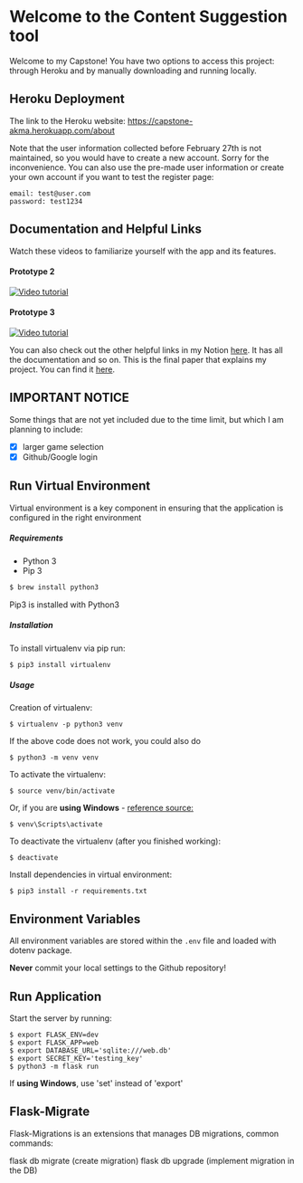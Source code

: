 # Welcome to the Content Suggestion tool

Welcome to my Capstone! You have two options to access this project: through Heroku and by manually downloading and running locally. 

## Heroku Deployment

The link to the Heroku website: https://capstone-akma.herokuapp.com/about 

Note that the user information collected before February 27th is not maintained, so you would have to create a new account. Sorry for the inconvenience. You can also use the pre-made user information or create your own account if you want to test the register page:

```{python}
email: test@user.com
password: test1234
```
## Documentation and Helpful Links

Watch these videos to familiarize yourself with the app and its features.

#### Prototype 2
[![Video tutorial](https://user-images.githubusercontent.com/47840436/155910621-8e570c0b-5cb3-461f-aaa4-c3945b030668.png)](https://drive.google.com/file/d/1xpgPpe7_YenO-bV89TyrH1irMNF0Gu06/view?usp=sharing "[v0.2] Video tutorial")

#### Prototype 3

[![Video tutorial](https://user-images.githubusercontent.com/47840436/155910386-d385508b-1007-4421-9950-7ba1a4f613aa.png)](https://drive.google.com/file/d/1MEsSbRu7UOULC_42P9sk8FxwKQ7AL1yY/view?usp=sharing "[v0.3] Video tutorial")

You can also check out the other helpful links in my Notion [here](https://akmarzhan.notion.site/Capstone-5d82dfda87854d789d97c13e08cb5f9e). It has all the documentation and so on. This is the final paper that explains my project. You can find it [here](https://drive.google.com/file/d/1zruBliinuT4rVAPfmo9ndoSyDf-stb1B/view?usp=sharing).

## IMPORTANT NOTICE

Some things that are not yet included due to the time limit, but which I am planning to include:

- [x] larger game selection 
- [x] Github/Google login

## Run Virtual Environment

Virtual environment is a key component in ensuring that the application is configured in the right environment

##### Requirements
* Python 3
* Pip 3

```bash
$ brew install python3
```

Pip3 is installed with Python3

##### Installation
To install virtualenv via pip run:
```bash
$ pip3 install virtualenv
```

##### Usage
Creation of virtualenv:

    $ virtualenv -p python3 venv

If the above code does not work, you could also do

    $ python3 -m venv venv

To activate the virtualenv:

    $ source venv/bin/activate

Or, if you are **using Windows** - [reference source:](https://stackoverflow.com/questions/8921188/issue-with-virtualenv-cannot-activate)

    $ venv\Scripts\activate

To deactivate the virtualenv (after you finished working):

    $ deactivate

Install dependencies in virtual environment:

    $ pip3 install -r requirements.txt

## Environment Variables

All environment variables are stored within the `.env` file and loaded with dotenv package.

**Never** commit your local settings to the Github repository!

## Run Application

Start the server by running:

    $ export FLASK_ENV=dev
    $ export FLASK_APP=web
    $ export DATABASE_URL='sqlite:///web.db'
    $ export SECRET_KEY='testing_key'
    $ python3 -m flask run
    
If **using Windows**, use 'set' instead of 'export'

## Flask-Migrate

Flask-Migrations is an extensions that manages DB migrations, common commands:

flask db migrate (create migration)
flask db upgrade (implement migration in the DB)


